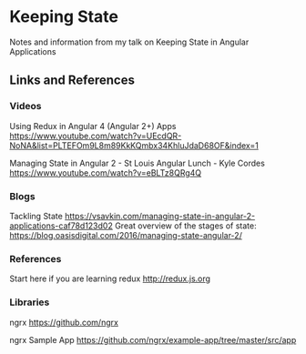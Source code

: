 # Keeping State
Notes and information from my talk on Keeping State in Angular Applications

## Links and References 
### Videos
Using Redux in Angular 4 (Angular 2+) Apps
https://www.youtube.com/watch?v=UEcdQR-NoNA&list=PLTEFOm9L8m89KkKQmbx34KhluJdaD68OF&index=1

Managing State in Angular 2 - St Louis Angular Lunch - Kyle Cordes
https://www.youtube.com/watch?v=eBLTz8QRg4Q

### Blogs
Tackling State
https://vsavkin.com/managing-state-in-angular-2-applications-caf78d123d02
Great overview of the stages of state: 
https://blog.oasisdigital.com/2016/managing-state-angular-2/

### References
Start here if you are learning redux
http://redux.js.org


### Libraries
ngrx
https://github.com/ngrx

ngrx Sample App
https://github.com/ngrx/example-app/tree/master/src/app
